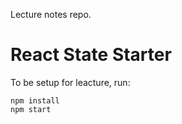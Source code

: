 Lecture notes repo.

# React State Starter

To be setup for leacture, run:
```
npm install
npm start
```
